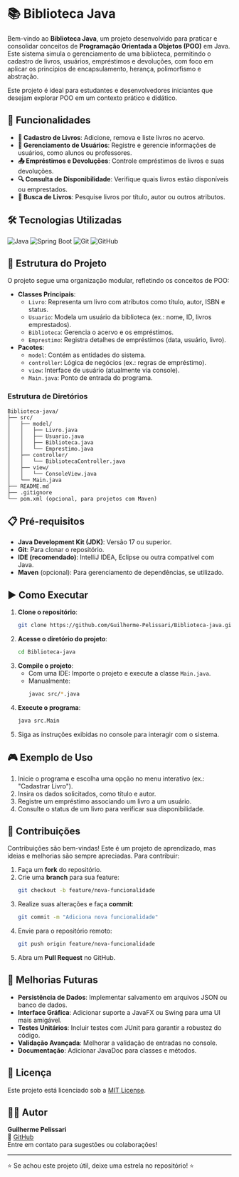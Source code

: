 # 📚 Biblioteca Java

Bem-vindo ao **Biblioteca Java**, um projeto desenvolvido para praticar e consolidar conceitos de **Programação Orientada a Objetos (POO)** em Java. Este sistema simula o gerenciamento de uma biblioteca, permitindo o cadastro de livros, usuários, empréstimos e devoluções, com foco em aplicar os princípios de encapsulamento, herança, polimorfismo e abstração.

Este projeto é ideal para estudantes e desenvolvedores iniciantes que desejam explorar POO em um contexto prático e didático.

## 🚀 Funcionalidades
- **📖 Cadastro de Livros**: Adicione, remova e liste livros no acervo.
- **👤 Gerenciamento de Usuários**: Registre e gerencie informações de usuários, como alunos ou professores.
- **📤 Empréstimos e Devoluções**: Controle empréstimos de livros e suas devoluções.
- **🔍 Consulta de Disponibilidade**: Verifique quais livros estão disponíveis ou emprestados.
- **🔎 Busca de Livros**: Pesquise livros por título, autor ou outros atributos.

## 🛠 Tecnologias Utilizadas
![Java](https://img.shields.io/badge/Java-ED8B00?style=for-the-badge&logo=java&logoColor=white) 
![Spring Boot](https://img.shields.io/badge/SpringBoot-6DB33F?style=for-the-badge&logo=spring-boot&logoColor=white)
![Git](https://img.shields.io/badge/Git-F05032?style=for-the-badge&logo=git&logoColor=white)
![GitHub](https://img.shields.io/badge/GitHub-181717?style=for-the-badge&logo=github&logoColor=white)
## 📂 Estrutura do Projeto
O projeto segue uma organização modular, refletindo os conceitos de POO:
- **Classes Principais**:
  - `Livro`: Representa um livro com atributos como título, autor, ISBN e status.
  - `Usuario`: Modela um usuário da biblioteca (ex.: nome, ID, livros emprestados).
  - `Biblioteca`: Gerencia o acervo e os empréstimos.
  - `Emprestimo`: Registra detalhes de empréstimos (data, usuário, livro).
- **Pacotes**:
  - `model`: Contém as entidades do sistema.
  - `controller`: Lógica de negócios (ex.: regras de empréstimo).
  - `view`: Interface de usuário (atualmente via console).
  - `Main.java`: Ponto de entrada do programa.

### Estrutura de Diretórios
```
Biblioteca-java/
├── src/
│   ├── model/
│   │   ├── Livro.java
│   │   ├── Usuario.java
│   │   ├── Biblioteca.java
│   │   └── Emprestimo.java
│   ├── controller/
│   │   └── BibliotecaController.java
│   ├── view/
│   │   └── ConsoleView.java
│   └── Main.java
├── README.md
├── .gitignore
└── pom.xml (opcional, para projetos com Maven)
```

## 📋 Pré-requisitos
- **Java Development Kit (JDK)**: Versão 17 ou superior.
- **Git**: Para clonar o repositório.
- **IDE (recomendado)**: IntelliJ IDEA, Eclipse ou outra compatível com Java.
- **Maven** (opcional): Para gerenciamento de dependências, se utilizado.

## ▶ Como Executar
1. **Clone o repositório**:
   ```bash
   git clone https://github.com/Guilherme-Pelissari/Biblioteca-java.git
   ```
2. **Acesse o diretório do projeto**:
   ```bash
   cd Biblioteca-java
   ```
3. **Compile o projeto**:
   - Com uma IDE: Importe o projeto e execute a classe `Main.java`.
   - Manualmente:
     ```bash
     javac src/*.java
     ```
4. **Execute o programa**:
   ```bash
   java src.Main
   ```
5. Siga as instruções exibidas no console para interagir com o sistema.

## 🎮 Exemplo de Uso
1. Inicie o programa e escolha uma opção no menu interativo (ex.: "Cadastrar Livro").
2. Insira os dados solicitados, como título e autor.
3. Registre um empréstimo associando um livro a um usuário.
4. Consulte o status de um livro para verificar sua disponibilidade.

## 🤝 Contribuições
Contribuições são bem-vindas! Este é um projeto de aprendizado, mas ideias e melhorias são sempre apreciadas. Para contribuir:
1. Faça um **fork** do repositório.
2. Crie uma **branch** para sua feature:
   ```bash
   git checkout -b feature/nova-funcionalidade
   ```
3. Realize suas alterações e faça **commit**:
   ```bash
   git commit -m "Adiciona nova funcionalidade"
   ```
4. Envie para o repositório remoto:
   ```bash
   git push origin feature/nova-funcionalidade
   ```
5. Abra um **Pull Request** no GitHub.

## 🔮 Melhorias Futuras
- **Persistência de Dados**: Implementar salvamento em arquivos JSON ou banco de dados.
- **Interface Gráfica**: Adicionar suporte a JavaFX ou Swing para uma UI mais amigável.
- **Testes Unitários**: Incluir testes com JUnit para garantir a robustez do código.
- **Validação Avançada**: Melhorar a validação de entradas no console.
- **Documentação**: Adicionar JavaDoc para classes e métodos.

## 📜 Licença
Este projeto está licenciado sob a [MIT License](LICENSE).

## 👨‍💻 Autor
**Guilherme Pelissari**  
📍 [GitHub](https://github.com/Guilherme-Pelissari)  
Entre em contato para sugestões ou colaborações!

---

⭐ Se achou este projeto útil, deixe uma estrela no repositório! ⭐
